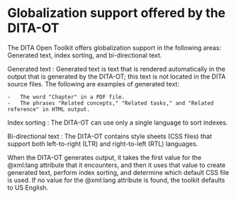 # Globalization support offered by the DITA-OT

The DITA Open Toolkit offers globalization support in the following areas: Generated text, index sorting, and bi-directional text.

 Generated text
 :   Generated text is text that is rendered automatically in the output that is generated by the DITA-OT; this text is not located in the DITA source files. The following are examples of generated text:

    -   The word "Chapter" in a PDF file.
    -   The phrases "Related concepts," "Related tasks," and "Related reference" in HTML output.

  Index sorting
 :   The DITA-OT can use only a single language to sort indexes.

  Bi-directional text
 :   The DITA-OT contains style sheets \(CSS files\) that support both left-to-right \(LTR\) and right-to-left \(RTL\) languages.

 When the DITA-OT generates output, it takes the first value for the @xml:lang attribute that it encounters, and then it uses that value to create generated text, perform index sorting, and determine which default CSS file is used. If no value for the @xml:lang attribute is found, the toolkit defaults to US English.

